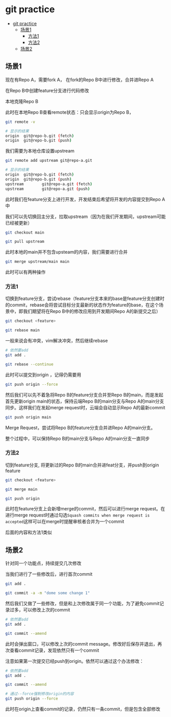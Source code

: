 # git practice

<!-- @import "[TOC]" {cmd="toc" depthFrom=1 depthTo=6 orderedList=false} -->

<!-- code_chunk_output -->

- [git practice](#git-practice)
  - [场景1](#场景1)
    - [方法1](#方法1)
    - [方法2](#方法2)
  - [场景2](#场景2)

<!-- /code_chunk_output -->

## 场景1

现在有Repo A，需要fork A， 在fork的Repo B中进行修改，合并进Repo A

在Repo B中创建feature分支进行代码修改

本地克隆Repo B

此时在本地Repo B查看remote状态：只会显示origin为Repo B，

```sh
git remote -v

# 显示的结果
origin  git@repo-b.git (fetch)
origin  git@repo-b.git (push)
```

我们需要为本地仓库设置upstream

```sh
git remote add upstream git@repo-a.git 

# 显示的结果
origin  git@repo-b.git (fetch)
origin  git@repo-b.git (push)
upstream        git@repo-a.git (fetch)
upstream        git@repo-a.git (push)
```

此时我们在feature分支上进行开发，开发结束后希望将开发的内容提交到Repo A中

我们可以先切换回主分支，拉取upstream（因为在我们开发期间，upstream可能已经被更新）

```sh
git checkout main

git pull upstream
```

此时本地的main并不包含upsteam的内容，我们需要进行合并

```sh
git merge upstream/main main
```

此时可以有两种操作

### 方法1

切换到feature分支，尝试rebase（feature分支本来的base是feature分支创建时的commit，rebase会将尝试目标分支最新的状态作为feature的base，在这个场景中，即我们期望将在Repo B中的修改应用到开发期间Repo A的新提交之后）

```sh
git checkout <feature>

git rebase main
```

一般来说会有冲突，vim解决冲突，然后继续rebase

```sh
# 依然要add
git add .

git rebase --continue
```

此时可以提交到origin ，记得仍需要用

```sh
git push origin --force
```

然后我们可以先不着急将Repo B的feature分支合并至Repo B的main，而是发起首先更新origin main的状态，保持云端Repo B的main分支与Repo A的main分支同步。这样我们在发起merge request时，云端会自动显示Repo A的最新commit

```sh
git push origin main
```

Merge Request，尝试将Repo B的feature分支合并进Repo A的main分支。

整个过程中，可以保持Repo B的main分支与Repo A的main分支一直同步

### 方法2

切到feature分支, 将更新过的Repo B的main合并进feat分支，并push到origin feature

```sh
git checkout <feature>

git merge main

git push origin
```

此时在feature分支上会新增merge的commit，然后可以进行merge request。在进行merge request时通过勾选`Squash commits when merge request is accepted`这样可以在merge时提醒审核者合并为一个commit

后面的内容和方法1类似


## 场景2

针对同一个功能点，持续提交几次修改

当我们进行了一些修改后，进行首次commit

```sh
git add .

git commit -a -m "dome some change 1"
```

然后我们又做了一些修改，但是和上次修改属于同一个功能，为了避免commit记录过多，可以修改上次的commit

```sh
# 依然要add
git add .

git commit --amend
```

此时会弹出窗口，可以修改上次的commit message。修改好后保存并退出，再次查看commit记录，发现依然只有一个commit

注意如果第一次提交已经push到origin。依然可以通过这个办法修改：

```sh
# 依然要add
git add .

git commit --amend

# 通过--force强制修改origin的内容
git push origin --force
```

此时在origin上查看commit的记录，仍然只有一条commit，但是包含全部修改